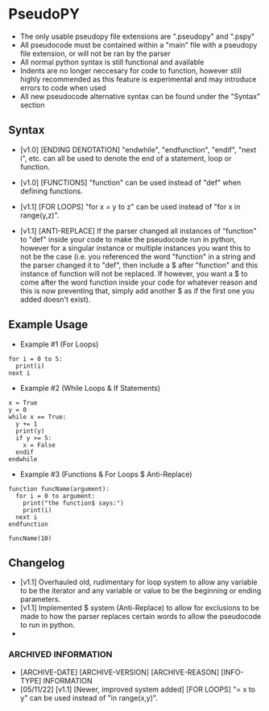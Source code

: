 # PseudoPY
- The only usable pseudopy file extensions are ".pseudopy" and ".pspy"
- All pseudocode must be contained within a "main" file with a pseudopy file extension, or will not be ran by the parser
- All normal python syntax is still functional and available
- Indents are no longer neccesary for code to function, however still highly recommended as this feature is experimental and may introduce errors to code when used
- All new pseudocode alternative syntax can be found under the "Syntax" section

## Syntax
- [v1.0] [ENDING DENOTATION] "endwhile", "endfunction", "endif", "next i", etc. can all be used to denote the end of a statement, loop or function.

- [v1.0] [FUNCTIONS] "function" can be used instead of "def" when defining functions.

- [v1.1] [FOR LOOPS] "for x = y to z" can be used instead of "for x in range(y,z)".

- [v1.1] [ANTI-REPLACE] If the parser changed all instances of "function" to "def" inside your code to make the pseudocode run in python, however for a singular instance or multiple instances you want this to not be the case (i.e. you referenced the word "function" in a string and the parser changed it to "def", then include a $ after "function" and this instance of function will not be replaced. If however, you want a $ to come after the word function inside your code for whatever reason and this is now preventing that, simply add another $ as if the first one you added doesn't exist).

## Example Usage

- Example #1 (For Loops)
```
for i = 0 to 5:
  print(i)
next i
```

- Example #2 (While Loops & If Statements)
```
x = True
y = 0
while x == True:
  y += 1
  print(y)
  if y >= 5:
    x = False
  endif
endwhile
```

- Example #3 (Functions & For Loops $ Anti-Replace)
```
function funcName(argument):
  for i = 0 to argument:
    print("the function$ says:")
    print(i)
  next i
endfunction

funcName(10)
```

## Changelog
- [v1.1] Overhauled old, rudimentary for loop system to allow any variable to be the iterator and any variable or value to be the beginning or ending parameters.
- [v1.1] Implemented $ system (Anti-Replace) to allow for exclusions to be made to how the parser replaces certain words to allow the pseudocode to run in python.
- 
### ARCHIVED INFORMATION
- [ARCHIVE-DATE] [ARCHIVE-VERSION] [ARCHIVE-REASON] [INFO-TYPE] INFORMATION 
- [05/11/22] [v1.1] [Newer, improved system added] [FOR LOOPS] "= x to y" can be used instead of "in range(x,y)".
